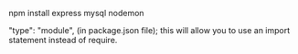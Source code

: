 npm install express mysql nodemon

"type": "module", (in package.json file);
this will allow you to use an import statement instead of require.
